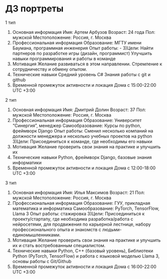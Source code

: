 # ДЗ портреты
1 тип
1) Основная информация
Имя: Артем Арбузов
Возраст: 24 года
Пол: мужской
Местоположение: Россия, г. Москва
2) Профессиональная информация
Образование: МГТУ имени Баумана, программная инженерия
Опыт работы: -
3)Цели:
Найти партнеров по разработке игры (дизайн, программист)
Улучшить навыки программирования и работы в команде
4) Мотивация
Желание развиваться в этом направлении. Стремление к сотрудничеству и обмену опытом.
5) Технические навыки
Средний уровень C# 
Знания работы с git и github
6) Временной промежуток активности и локация
Дома с 15:00-22:00 UTC +3:00








2 тип
1) Основная информация
Имя: Дмитрий Долин
Возраст: 37
Пол: мужской
Местоположение: Россия, г. Москва
2) Профессиональная информация
Образование: Университет “Синергия”, менеджер 
Самообразование: Курсы по python, фреймворк Django
Опыт работы: Сменил несколько компаний на должности менеджера и несколько учебных проектов на python 
3)Цели:
Присоединиться к команде, где необходимы его навыки 
4) Мотивация
Желание проверить свои знания на практике и улучшить их
5) Технические навыки
Python, фреймворк Django, базовые знания информатики 
6) Временной промежуток активности и локация
Дома с 12:00-18:00 UTC +3:00


3 тип
1) Основная информация
Имя: Илья Максимов
Возраст: 21
Пол: мужской
Местоположение: Россия, г. Москва
2) Профессиональная информация
Образование: ГУУ, прикладная математика и информатика
Самообразование: PyTorch, TensorFlow, Llama 3
Опыт работы: стажировка 
3)Цели:
Присоединиться к проекту/стартапу, где необходима разработка/работа с нейросетями, для продвижения по карьерной лестнице, набору профессионального опыта и знакомств с людьми-единомышленниками.
4) Мотивация
Желание проверить свои знания на практике и улучшить их и стать востребованным специалистом.
5) Технические навыки
Python, С++ (базовый уровень), Библиотеки Python (PyTorch, TensorFlow) и работа с языковой моделью Llama 3, основы работы с Git/Github
6) Временной промежуток активности и локация
Дома с 16:00-22:00 UTC +3:00

